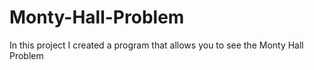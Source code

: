 # Monty-Hall-Problem
In this project I created a program that allows you to see the Monty Hall Problem 
